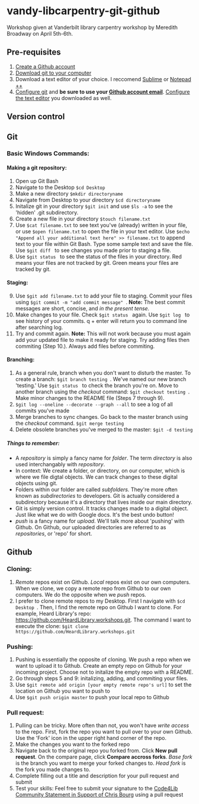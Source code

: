 # vandy-libcarpentry-git-github
Workshop given at Vanderbilt library carpentry workshop by Meredith Broadway on April 5th-6th. 

## Pre-requisites 
1. [Create a Github account](https://services.github.com/on-demand/intro-to-github/create-github-account)
2. [Download git to your computer](https://git-scm.com/downloads) 
3. Download a text editor of your choice. I reccomend [Sublime](https://www.sublimetext.com/3) or [Notepad ++](https://notepad-plus-plus.org/download/v7.5.6.html)  
4. [Configure git](https://help.github.com/articles/setting-your-username-in-git/) and **be sure to use your [Github account email](https://help.github.com/articles/setting-your-commit-email-address-in-git/)**. [Configure the text editor](https://help.github.com/articles/associating-text-editors-with-git/) you downloaded as well. 

## Version control 

## Git
### Basic Windows Commands: 
#### Making a git repository:
1. Open up Git Bash
2. Navigate to the Desktop ```$cd Desktop``` 
3. Make a new directory ```$mkdir directoryname```
4. Navigate from Desktop to your directory ```$cd directoryname```
5. Initalize git in your directory ```$git init``` and use  ```$ls -a``` to see the 'hidden' .git subdirectory. 
6. Create a new file in your directory ```$touch filename.txt```
7. Use ```$cat filename.txt``` to see text you've (already) written in your file, or use ```$open filename.txt``` to open the file in your text editor. Use ```$echo "Append all your additional text here" >> filename.txt``` to append text to your file within Git Bash. Type some sample text and save the file. Use  ```$git diff ``` to see changes you made prior to staging a file.
8. Use  ```$git status ``` to see the status of the files in your directory. Red means your files are not tracked by git. Green means your files are tracked by git. 
#### Staging: 
9. Use  ```$git add filename.txt``` to add your file to staging. Commit your files using  ```$git commit -m "add commit message" ```. **Note:** The best commit messages are short, concise, and *in the present tense.* 
10. Make changes to your file. Check  ```$git status ``` again. Use  ```$git log ``` to see history of your commits. q + enter will return you to command line after searching log. 
11. Try and commit again. **Note:** This will not work because you must again add your updated file to make it ready for staging. Try adding files then commiting (Step 10.). Always add files before commiting. 

#### Branching: 
1. As a general rule, branch when you don't want to disturb the master. To create a branch: ```$git branch testing ```. We've named our new branch 'testing.' Use ```$git status ``` to check the branch you're on. Move to another branch using the *checkout* command: ```$git checkout testing ```. Make minor changes to the README file (Steps 7 through 9). 
2. ```$git log --oneline --decorate --graph --all``` to see a log of all commits you've made 
3. Merge branches to sync changes. Go back to the master branch using the *checkout* command. ```$git merge testing ``` 
4. Delete obsolete branches you've merged to the master: ```$git -d testing ```

##### Things to remember: 
* A *repository* is simply a fancy name for *folder*. The term *directory* is also used interchangably with *repository*. 
* In context: We create a folder, or directory, on our computer, which is where we file digtal objects. We can track changes to these digital objects using git. 
* Folders within our folder are called *subfolders.* They're more often known as *subdirectories* to developers. Git is actually considered a subdirectory because it's a directory that lives inside our main directory. 
* Git is simply version control. It tracks changes made to a digital object. Just like what we do with Google docs. It's the best undo button! 
* *push* is a fancy name for *upload*. We'll talk more about 'pushing' with Github. On Github, our uploaded directories are referred to as *repositories*, or 'repo' for short. 

## Github
### Cloning: 
1. *Remote* repos exist on Github. *Local* repos exist on our own computers. When we clone, we copy a remote repo from Github to our own computers. We do the opposite when we *push* repos.  
2. I prefer to clone remote repos to my Desktop. First I navigate with ```$cd Desktop ```. Then, I find the remote repo on Github I want to clone. For example, Heard Library's repo: https://github.com/HeardLibrary.workshops.git. The command I want to execute the clone:  ```$git clone  https://github.com/HeardLibrary.workshops.git```

### Pushing:
1. Pushing is essentially the opposite of cloning. We push a repo when we want to upload it to Github. Create an empty repo on Github for your incoming project. Choose not to initalize the empty repo with a README. 
2. Go through steps 5 and 9: initalizing, adding, and commiting your files. 
3. Use ```$git remote add origin [your empty remote repo's url]``` to set the location on Github you want to push to 
4. Use ```$git push origin master``` to push your local repo to Github 

### Pull request:
1. Pulling can be tricky. More often than not, you won't have *write access* to the repo. First, fork the repo you want to pull over to your own Github. Use the 'Fork' icon in the upper right hand corner of the repo. 
2. Make the changes you want to the forked repo 
3. Navigate back to the original repo you forked from. Click **New pull request**. On the compare page, click **Compare accross forks**. *Base fork* is the branch you want to merge your forked changes to. *Head fork* is the fork you made changes to. 
4. Complete filling out a title and description for your pull request and submit
5. Test your skills: Feel free to submit your signature to the [Code4Lib Community Statement in Support of Chris Bourg](https://github.com/code4lib/c4l18-keynote-statement) using a pull request   
